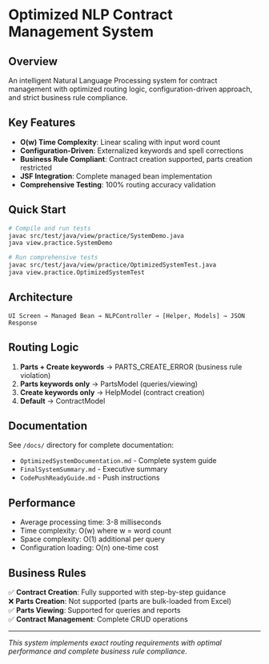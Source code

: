 # Optimized NLP Contract Management System

## Overview

An intelligent Natural Language Processing system for contract management with optimized routing logic, configuration-driven approach, and strict business rule compliance.

## Key Features

- **O(w) Time Complexity**: Linear scaling with input word count
- **Configuration-Driven**: Externalized keywords and spell corrections
- **Business Rule Compliant**: Contract creation supported, parts creation restricted
- **JSF Integration**: Complete managed bean implementation
- **Comprehensive Testing**: 100% routing accuracy validation

## Quick Start

```bash
# Compile and run tests
javac src/test/java/view/practice/SystemDemo.java
java view.practice.SystemDemo

# Run comprehensive tests
javac src/test/java/view/practice/OptimizedSystemTest.java
java view.practice.OptimizedSystemTest
```

## Architecture

```
UI Screen → Managed Bean → NLPController → [Helper, Models] → JSON Response
```

## Routing Logic

1. **Parts + Create keywords** → PARTS_CREATE_ERROR (business rule violation)
2. **Parts keywords only** → PartsModel (queries/viewing)
3. **Create keywords only** → HelpModel (contract creation)
4. **Default** → ContractModel

## Documentation

See `/docs/` directory for complete documentation:
- `OptimizedSystemDocumentation.md` - Complete system guide
- `FinalSystemSummary.md` - Executive summary
- `CodePushReadyGuide.md` - Push instructions

## Performance

- Average processing time: 3-8 milliseconds
- Time complexity: O(w) where w = word count
- Space complexity: O(1) additional per query
- Configuration loading: O(n) one-time cost

## Business Rules

✅ **Contract Creation**: Fully supported with step-by-step guidance  
❌ **Parts Creation**: Not supported (parts are bulk-loaded from Excel)  
✅ **Parts Viewing**: Supported for queries and reports  
✅ **Contract Management**: Complete CRUD operations

---

*This system implements exact routing requirements with optimal performance and complete business rule compliance.*
